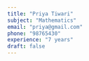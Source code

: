 ```yaml
---
title: "Priya Tiwari"
subject: "Mathematics"
email: "priya@gmail.com"
phone: "98765430"
experience: "7 years"
draft: false
---
```



